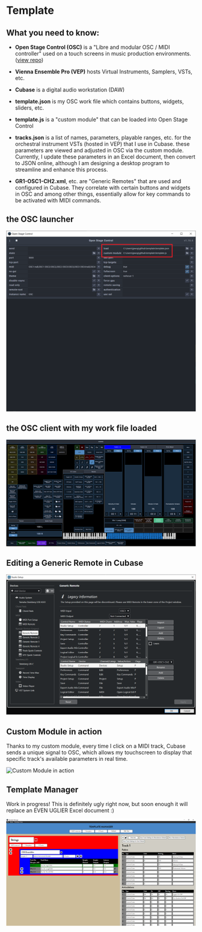 # Template
## What you need to know:

- **Open Stage Control (OSC)** is a "Libre and modular OSC / MIDI controller" used on a touch screens in music production environments. ([view repo](https://github.com/jean-emmanuel/open-stage-control.git))

- **Vienna Ensemble Pro (VEP)** hosts Virtual Instruments, Samplers, VSTs, etc.

- **Cubase** is a digital audio workstation (DAW)

- **template.json** is my OSC work file which contains buttons, widgets, sliders, etc.

- **template.js** is a "custom module" that can be loaded into Open Stage Control

- **tracks.json** is a list of names, parameters, playable ranges, etc. for the orchestral instrument VSTs (hosted in VEP) that I use in Cubase. these parameters are viewed and adjusted in OSC via the custom module. Currently, I update these parameters in an Excel document, then convert to JSON online, although I am designing a desktop program to streamline and enhance this process.

- **GR1-OSC1-CH2.xml**, etc. are "Generic Remotes" that are used and configured in Cubase. They correlate with certain buttons and widgets in OSC and among other things, essentially allow for key commands to be activated with MIDI commands.

## the OSC launcher
![the OSC launcher](./Images/osc-launcher.png)

## the OSC client with my work file loaded
![the OSC client with my work file loaded](./Images/template.png)

## Editing a Generic Remote in Cubase
![Editing a Generic Remote in Cubase](./Images/GR1-OSC1-CH2.png)

## Custom Module in action
Thanks to my custom module, every time I click on a MIDI track, Cubase sends a unique signal to OSC, which allows my touchscreen to display that specific track's available parameters in real time.

![Custom Module in action](./Images/custom-module-in-action.gif)

## Template Manager
Work in progress! This is definitely ugly right now, but soon enough it will replace an EVEN UGLIER Excel document :)

![Template Manager](./Images/template-manager.png)
